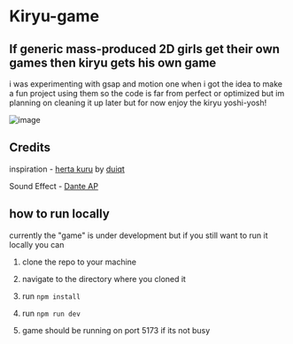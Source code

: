 # Kiryu-game

## If generic mass-produced 2D girls get their own games then kiryu gets his own game

i was experimenting with gsap and motion one when i got the idea to make a fun project using them so the code is far from perfect or optimized but im planning on cleaning it up later but for now enjoy the kiryu yoshi-yosh!

![image](https://preview.redd.it/yb15vgjfr1w71.jpg?auto=webp&s=24c7c3b298c6525d3a9e3097b988922475d65588)

## Credits

inspiration - [herta kuru](https://github.com/duiqt/herta_kuru/tree/main) by [duiqt](https://github.com/duiqt)

Sound Effect - [Dante AP](https://www.youtube.com/@HellOfTheDeathOfDark)

## how to run locally

currently the "game" is under development but if you still want to run it locally you can

1. clone the repo to your machine

2. navigate to the directory where you cloned it

3. run `npm install`

4. run `npm run dev`

5. game should be running on port 5173 if its not busy
